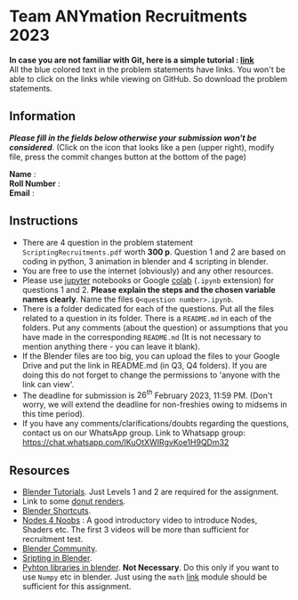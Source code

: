 # Team ANYmation Recruitments 2023

**In case you are not familiar with Git, here is a simple tutorial : [link](https://www.youtube.com/watch?v=xmK1Q5uzH4w)** <br>
All the blue colored text in the problem statements have links. You won't be able to click on the links while viewing on GitHub. So download the problem statements.

## Information

___Please fill in the fields below otherwise your submission won't be considered___. (Click on the icon that looks like a pen (upper right), modify file, press the commit changes button at the bottom of the page)

**Name** : <br>
**Roll Number** : <br>
**Email** : <br>

## Instructions

* There are 4 question in the problem statement ```ScriptingRecruitments.pdf``` worth **300 p**. Question 1 and 2 are based on coding in python, 3 animation in blender and 4 scripting in blender.
* You are free to use the internet (obviously) and any other resources.
* Please use [jupyter](https://jupyter.org/install) notebooks or Google [colab](https://colab.research.google.com/) (```.ipynb``` extension) for questions 1 and 2. **Please explain the steps and the chosen variable names clearly**. Name the files ```Q<question number>.ipynb```.
* There is a folder dedicated for each of the questions. Put all the files related to a question in its folder. There is a ```README.md``` in each of the folders. Put any comments (about the question) or assumptions that you have made in the corresponding ```README.md``` (It is not necessary to mention anything there - you can leave it blank). 
* If the Blender files are too big, you can upload the files to your Google Drive and put the link in README.md (in Q3, Q4 folders). If you are doing this do not forget to change the permissions to 'anyone with the link can view'.
* The deadline for submission is $26^{th}$ February 2023, 11:59 PM. (Don't worry, we will extend the deadline for non-freshies owing to midsems in this time period).
* If you have any comments/clarifications/doubts regarding the questions, contact us on our WhatsApp group. Link to Whatsapp group: https://chat.whatsapp.com/IKuOtXWIRgvKoe1H9QDm32

## Resources

* [Blender Tutorials](https://www.youtube.com/watch?v=NyJWoyVx_XI&list=PLjEaoINr3zgEq0u2MzVgAaHEBt--xLB6U). Just Levels 1 and 2 are required for the assignment.
* Link to some [donut renders](https://www.reddit.com/r/BlenderDoughnuts/).
* [Blender Shortcuts](https://www.dropbox.com/s/jg4fs4i8zw5bxt7/Blender\%203.0\%20Shortcuts\%20v1.2.pdf?dl=0).
* [Nodes 4 Noobs](https://www.youtube.com/playlist?list=PLn3ukorJv4vtnU\_TaZob7QD6Q8d9C9Ki7) : A good introductory video to introduce Nodes, Shaders etc. The first 3 videos will be more than sufficient for recruitment test.
* [Blender Community](https://www.blender.org/community/).
* [Sripting in Blender](https://www.youtube.com/watch?v=PPAnjnaXYYc&list=TLPQMTUwNTIwMjH5fBOrp7n1lQ).
* [Pyhton libraries in blender](https://www.youtube.com/watch?v=oropR7wp4Ls). **Not Necessary**. Do this only if you want to use ```Numpy``` etc in blender. Just using the ```math``` [link](https://docs.python.org/3/library/math.html) module should be sufficient for this assignment.
